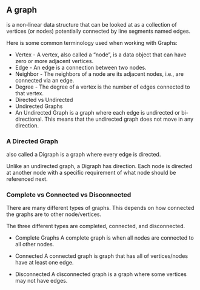 ## A graph 
is a non-linear data structure that can be looked at as a collection of vertices (or nodes) potentially connected by line segments named edges.

Here is some common terminology used when working with Graphs:

- Vertex - A vertex, also called a “node”, is a data object that can have zero or more adjacent vertices.
- Edge - An edge is a connection between two nodes.
- Neighbor - The neighbors of a node are its adjacent nodes, i.e., are connected via an edge.
- Degree - The degree of a vertex is the number of edges connected to that vertex.
- Directed vs Undirected
- Undirected Graphs
- An Undirected Graph is a graph where each edge is undirected or bi-directional. This means that the undirected graph does not move in any direction.



### A Directed Graph
 also called a Digraph is a graph where every edge is directed.

Unlike an undirected graph, a Digraph has direction. Each node is directed at another node with a specific requirement of what node should be referenced next.



### Complete vs Connected vs Disconnected
There are many different types of graphs. This depends on how connected the graphs are to other node/vertices.

The three different types are completed, connected, and disconnected.

- Complete Graphs
A complete graph is when all nodes are connected to all other nodes.

- Connected
A connected graph is graph that has all of vertices/nodes have at least one edge.



- Disconnected
A disconnected graph is a graph where some vertices may not have edges.



